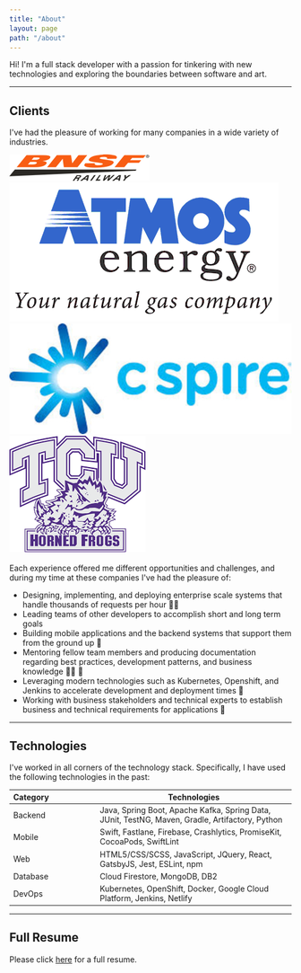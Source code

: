 ```yaml
---
title: "About"
layout: page
path: "/about"
---
```


Hi! I'm a full stack developer with a passion for tinkering with new technologies and exploring the boundaries between software and art.

<hr class="divider-line"/>

## Clients
I've had the pleasure of working for many companies in a wide variety of industries.

<div class="row-white">
    <div class="columnOneQuarter">
        <img class="columnImage" src="./bnsf.png"/>
    </div>
    <div class="columnOneQuarter">
        <img class="columnImage" src="./atmos.png"/>
    </div>
    <div class="columnOneQuarter">
        <img class="columnImage" src="./cspire.png"/>
    </div>
    <div class="columnOneQuarter">
        <img class="columnImage" src="./tcu.png"/>
    </div>
</div>
 
 <br>
Each experience offered me different opportunities and challenges, and during my time at these companies I've had the pleasure of:

* Designing, implementing, and deploying enterprise scale systems that handle thousands of requests per hour 👨‍💻
* Leading teams of other developers to accomplish short and long term goals 
* Building mobile applications and the backend systems that support them from the ground up 📱
* Mentoring fellow team members and producing documentation regarding best practices, development patterns, and business knowledge 👨‍🏫 📖
* Leveraging modern technologies such as Kubernetes, Openshift, and Jenkins to accelerate development and deployment times 🚀
* Working with business stakeholders and technical experts to establish business and technical requirements for applications 📝

<hr class="divider-line"/>

## Technologies

I've worked in all corners of the technology stack. Specifically, I have used the following technologies in the past:

| Category | | Technologies                                         |
|----------|-|------------------------------------------------------|
| Backend  | &#8198;&#8198;&#8198;&#8195;&#8195;&#8195;&#8195;|    Java, Spring Boot, Apache Kafka, Spring Data, JUnit, TestNG, Maven, Gradle, Artifactory, Python   |
| Mobile   | | Swift, Fastlane, Firebase, Crashlytics, PromiseKit, CocoaPods, SwiftLint     |
| Web     | | HTML5/CSS/SCSS, JavaScript, JQuery, React, GatsbyJS, Jest, ESLint, npm |
| Database | | Cloud Firestore, MongoDB, DB2                             |
| DevOps   | | Kubernetes, OpenShift, Docker, Google Cloud Platform, Jenkins, Netlify      |

<hr class="divider-line"/>

## Full Resume

Please click <a href="./Will Taylor Resume - 2019.pdf">here</a> for a full resume.